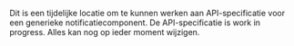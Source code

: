 Dit is een tijdelijke locatie om te kunnen werken aan API-specificatie voor een generieke notificatiecomponent.
De API-specificatie is work in progress. Alles kan nog op ieder moment wijzigen.


